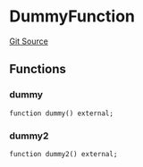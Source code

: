 # DummyFunction
[Git Source](https://github.com/metacontract/mc/blob/20ed737f21a46d89afffe1322a75b1ecfcacff9a/src/devkit/test/dummy/DummyFunction.sol)


## Functions
### dummy


```solidity
function dummy() external;
```

### dummy2


```solidity
function dummy2() external;
```

